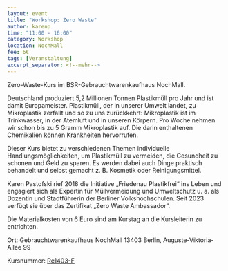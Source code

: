 ```yaml
---
layout: event
title: "Workshop: Zero Waste"
author: karenp
time: "11:00 - 16:00"
category: Workshop
location: NochMall
fee: 6€
tags: [Veranstaltung]
excerpt_separator: <!--mehr-->
---
```


Zero-Waste-Kurs im BSR-Gebrauchtwarenkaufhaus NochMall.<!--mehr-->

Deutschland produziert 5,2 Millionen Tonnen Plastikmüll pro Jahr und ist damit
Europameister. Plastikmüll, der in unserer Umwelt landet, zu Mikroplastik
zerfällt und so zu uns zurückkehrt: Mikroplastik ist im Trinkwasser, in der
Atemluft und in unseren Körpern. Pro Woche nehmen wir schon bis zu 5 Gramm
Mikroplastik auf. Die darin enthaltenen Chemikalien können Krankheiten
hervorrufen.

Dieser Kurs bietet zu verschiedenen Themen individuelle Handlungsmöglichkeiten,
um Plastikmüll zu vermeiden, die Gesundheit zu schonen und Geld zu sparen. Es
werden dabei auch Dinge praktisch behandelt und selbst gemacht z. B. Kosmetik
oder Reinigungsmittel.

Karen Pastofski rief 2018 die Initiative „Friedenau Plastikfrei“ ins Leben und
engagiert sich als Expertin für Müllvermeidung und Umweltschutz u. a. als
Dozentin und Stadtführerin der Berliner Volkshochschulen. Seit 2023 verfügt sie
über das Zertifikat „Zero Waste Ambassador“.

Die Materialkosten von 6 Euro sind am Kurstag an die Kursleiterin zu entrichten.

Ort: Gebrauchtwarenkaufhaus NochMall
13403 Berlin, Auguste-Viktoria-Allee 99

Kursnummer: [Re1403-F](https://www.vhsit.berlin.de/VHSKURSE/BusinessPages/CourseDetail.aspx?id=741661)

